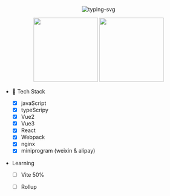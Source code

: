 <p align="center">
   <img src="[https://readme-typing-svg.herokuapp.com?color=28696B&size=21&center=true&lines=%E9%97%AA%E9%97%AA%E5%8F%91%E4%BA%AE%EF%BC%8C%E9%97%AA%E9%97%AA%E5%8F%91%E4%BA%AE;Achuan-2+%E7%A5%9D%E4%BD%A0%E4%BB%8A%E6%97%A5%E6%84%89%E5%BF%AB](https://readme-typing-svg.herokuapp.com/?font=Fira+Code&pause=1000&color=F72ECA&background=73EEFF00&random=false&width=450&lines=%F0%9F%91%8B+Hi+~+I%27m+tengyuan+%2C+nice+to+see+u+!)](https://git.io/typing-svg)" alt="typing-svg">
</p>

<div align="center">
<span>  </span>
<img height="170px" src="https://github-readme-stats.vercel.app/api?username=tengyuanOasis" /><span> </span><img height="170px" src="https://github-readme-stats.vercel.app/api/top-langs/?username=tengyuanOasis&layout=compact&langs_count=8" />
<span>  </span>
</div>


-  🧘 Tech Stack

   - [x] javaScript
   - [x] typeScripy
   - [x] Vue2
   - [x] Vue3
   - [x] React
   - [x] Webpack
   - [x] nginx
   - [x] miniprogram (weixin & alipay)
-  Learning

   - [ ] Vite 50%
   - [ ] Rollup

